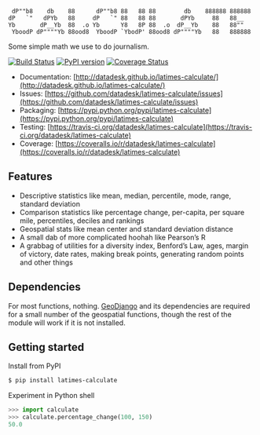 <pre><code> dP""b8    db    88      dP""b8 88   88 88        db    888888 888888 
dP   `"   dPYb   88     dP   `" 88   88 88       dPYb     88   88__   
Yb       dP__Yb  88  .o Yb      Y8   8P 88  .o  dP__Yb    88   88""   
 YboodP dP""""Yb 88ood8  YboodP `YbodP' 88ood8 dP""""Yb   88   888888</code></pre>

Some simple math we use to do journalism.

[![Build Status](https://travis-ci.org/datadesk/latimes-calculate.png?branch=master)](https://travis-ci.org/datadesk/latimes-calculate)
[![PyPI version](https://badge.fury.io/py/latimes-calculate.png)](http://badge.fury.io/py/latimes-calculate)
[![Coverage Status](https://coveralls.io/repos/datadesk/latimes-calculate/badge.png?branch=master)](https://coveralls.io/r/datadesk/latimes-calculate?branch=master)

* Documentation: [http://datadesk.github.io/latimes-calculate/](http://datadesk.github.io/latimes-calculate/)
* Issues: [https://github.com/datadesk/latimes-calculate/issues](https://github.com/datadesk/latimes-calculate/issues)
* Packaging: [https://pypi.python.org/pypi/latimes-calculate](https://pypi.python.org/pypi/latimes-calculate)
* Testing: [https://travis-ci.org/datadesk/latimes-calculate](https://travis-ci.org/datadesk/latimes-calculate)
* Coverage: [https://coveralls.io/r/datadesk/latimes-calculate](https://coveralls.io/r/datadesk/latimes-calculate)

Features
--------

* Descriptive statistics like mean, median, percentile, mode, range, standard deviation
* Comparison statistics like percentage change, per-capita, per square mile, percentiles, deciles and rankings
* Geospatial stats like mean center and standard deviation distance
* A small dab of more complicated hoohah like Pearson’s R
* A grabbag of utilities for a diversity index, Benford’s Law, ages, margin of victory, date rates, making break points, generating random points and other things

Dependencies
------------

For most functions, nothing. [GeoDjango](http://www.geodjango.org/) and its dependencies are required for a small number of the geospatial functions, though the rest of the module will work if it is not installed.

Getting started
---------------

Install from PyPI

```bash
$ pip install latimes-calculate
```

Experiment in Python shell

```python
>>> import calculate
>>> calculate.percentage_change(100, 150)
50.0
```

